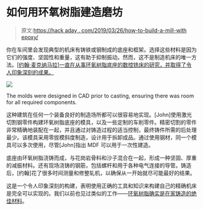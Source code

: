# 如何用环氧树脂建造磨坊

> 原文:[https://hack aday . com/2019/03/26/how-to-build-a-mill-with epoxy/](https://hackaday.com/2019/03/26/how-to-build-a-mill-with-epoxy/)

你在车间里会发现典型的机床有铸铁或钢制成的底座和框架。选择这些材料是因为它们的强度、坚固性和重量，这有助于抑制振动。然而，这不是制造机床的唯一方法。[[约翰·麦克纳马拉]一直在从事环氧树脂底座的数控铣床的研究，并取得了令人印象深刻的成果。](https://www.model-engineer.co.uk/forums/postings.asp?th=139042)

![](../Images/7a7c1d8a20f809546d4093ca11f932f2.png)

The molds were designed in CAD prior to casting, ensuring there was room for all required components.

这种建筑在任何一个装备良好的制造场所都可以很容易地实现。[John]使用激光切割钢零件构建环氧树脂底座的模具，以及一些定制的车削零件。精密切割的零件非常精确地装配在一起，并且通过对铸造过程的适当控制，最终铸件所需的后处理最少。该模具采用零拔模斜度制造，设计用于拆卸成品。通过使用钢材，同一个模具可以多次使用，尽管[John]指出 MDF 可以用于一次性建造。

底座由环氧树脂浇铸而成，与花岗岩骨料和沙子混合在一起，形成一种坚固、厚重的减振材料。还有现场浇铸的钢筋，包括螺杆和用于各种电气连接的导管。铸造后，[约翰]花了很多时间测量和修整轧机，以确保从一开始就尽可能最好的结果。

这是一个令人印象深刻的构建，表明使用正确的工具和知识来构建自己的精确机床是完全可以实现的。我们以前也见过类似的工作——[环氧树脂确实是在家铸造的绝佳材料](https://hackaday.com/2019/02/25/casting-the-bed-of-a-cnc-machine-in-granite/)。